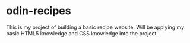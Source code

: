 # odin-recipes

This is my project of building a basic recipe website. Will be applying my basic HTML5 knowledge and CSS knowledge into the project.
